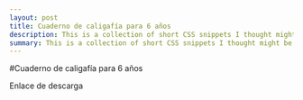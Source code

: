 ```yaml
---
layout: post
title: Cuaderno de caligafía para 6 años
description: This is a collection of short CSS snippets I thought might be useful for beginners
summary: This is a collection of short CSS snippets I thought might be useful for beginners.
---
```


#Cuaderno de caligafía para 6 años

Enlace de descarga
